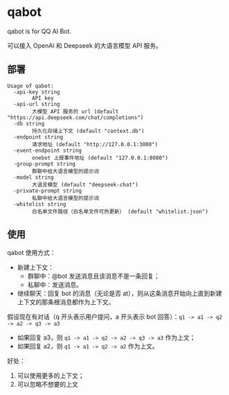 # qabot

qabot is for QQ AI Bot.

可以接入 OpenAI 和 Deepseek 的大语言模型 API 服务。

## 部署

```console
Usage of qabot:
  -api-key string
        API key
  -api-url string
        大模型 API 服务的 url (default "https://api.deepseek.com/chat/completions")
  -db string
        持久化存储上下文 (default "context.db")
  -endpoint string
        请求地址 (default "http://127.0.0.1:3000")
  -event-endpoint string
        onebot 上报事件地址 (default "127.0.0.1:8080")
  -group-prompt string
        群聊中给大语言模型的提示词
  -model string
        大语言模型 (default "deepseek-chat")
  -private-prompt string
        私聊中给大语言模型的提示词
  -whitelist string
        白名单文件路径（白名单文件可热更新） (default "whitelist.json")
```

## 使用

qabot 使用方式：

- 新建上下文：
    - 群聊中：@bot 发送消息且该消息不是一条回复；
    - 私聊中：发送消息。
- 继续聊天：回复 bot 的消息（无论是否 at），则从这条消息开始向上直到新建上下文的那条根消息都作为上下文。

假设现在有对话（q 开头表示用户提问，a 开头表示 bot 回答）：`q1 -> a1 -> q2 -> a2 -> q3 -> a3`

- 如果回复 a3，则 `q1 -> a1 -> q2 -> a2 -> q3 -> a3` 作为上文；
- 如果回复 a2，则 `q1 -> a1 -> q2 -> a2` 作为上文。

好处：

1. 可以使用更多的上下文；
2. 可以忽略不想要的上文
